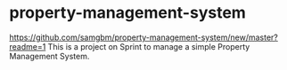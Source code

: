 # property-management-system
https://github.com/samgbm/property-management-system/new/master?readme=1
This is a project on Sprint to manage a simple Property Management System.